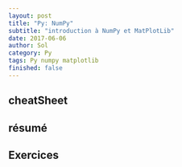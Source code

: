 ```yaml
---
layout: post
title: "Py: NumPy"
subtitle: "introduction à NumPy et MatPlotLib"
date: 2017-06-06
author: Sol
category: Py
tags: Py numpy matplotlib
finished: false
---
```

## cheatSheet
<script src="https://gist.github.com/RoscaS/05a8c7cf0eeb1b2b4865e641721cdae4.js"></script>

## résumé
<script src="https://gist.github.com/RoscaS/ed44a51eb27f3172e419d69563fa2ade.js"></script>

## Exercices
<script src="https://gist.github.com/RoscaS/affa5118cdbd00aa881f2a98fc46eacc.js"></script>

